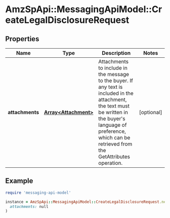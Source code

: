 # AmzSpApi::MessagingApiModel::CreateLegalDisclosureRequest

## Properties

| Name | Type | Description | Notes |
| ---- | ---- | ----------- | ----- |
| **attachments** | [**Array&lt;Attachment&gt;**](Attachment.md) | Attachments to include in the message to the buyer. If any text is included in the attachment, the text must be written in the buyer&#39;s language of preference, which can be retrieved from the GetAttributes operation. | [optional] |

## Example

```ruby
require 'messaging-api-model'

instance = AmzSpApi::MessagingApiModel::CreateLegalDisclosureRequest.new(
  attachments: null
)
```

